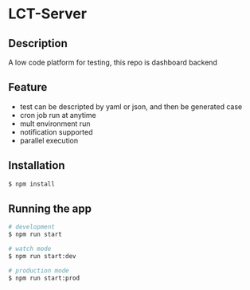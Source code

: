 # LCT-Server
## Description


A low code platform  for testing, this repo is dashboard backend


## Feature

- test can be  descripted by yaml or json, and then be generated case
- cron job run at anytime
- mult environment run
- notification supported
- parallel execution

## Installation

```bash
$ npm install
```

## Running the app

```bash
# development
$ npm run start

# watch mode
$ npm run start:dev

# production mode
$ npm run start:prod
```

